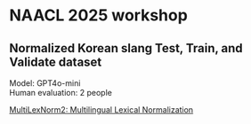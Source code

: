  # NAACL 2025 workshop
 ## Normalized Korean slang Test, Train, and Validate dataset
Model: GPT4o-mini 
</br>
Human evaluation: 2 people 
 
[MultiLexNorm2: Multilingual Lexical Normalization](https://noisy-text.github.io/2025/multi-lexnorm.html)
</br>

